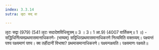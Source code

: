 ```yaml
---
index: 3.3.14
sutra: लृटः सद् वा

---
```

लृटः सद्वा (979) (541 लृटः सदादेशविधिसूत्रम्॥ 3 । 3। 1 आ.9) (4007 वार्तिकम्॥ 1 ॥) - सद्धिधिर्नित्यमप्रथमासमानाधिकरणे- (भाष्यम्) सद्विधिरप्रथमासमानाधिकरणे नित्यमिति वक्तव्यम्। पक्ष्यन्तं पश्य पक्ष्यमाणं पश्य। क्व तर्हीदानीं विभाषा? प्रथमासमानाधिकरणे। पक्ष्यन्पक्ष्यति। पक्ष्यमाणः पक्ष्यते॥